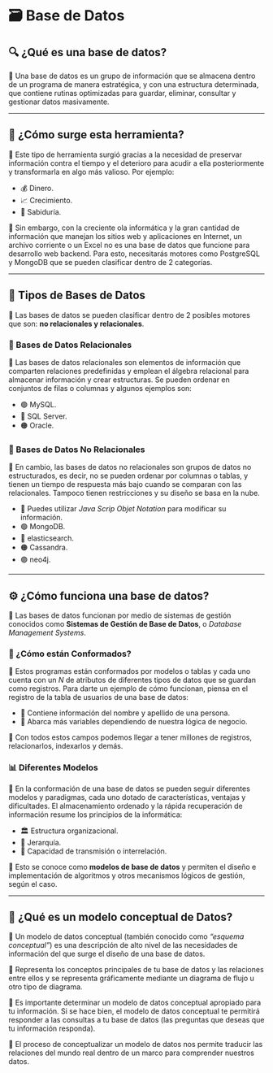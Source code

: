 # 🗃️ **Base de Datos**  

## 🔍 ¿Qué es una base de datos?  
📌 Una base de datos es un grupo de información que se almacena dentro de un programa de manera estratégica, y con una estructura determinada, que contiene rutinas optimizadas para guardar, eliminar, consultar y gestionar datos masivamente.  

---  

## 🚀 ¿Cómo surge esta herramienta?  
📌 Este tipo de herramienta surgió gracias a la necesidad de preservar información contra el tiempo y el deterioro para acudir a ella posteriormente y transformarla en algo más valioso. Por ejemplo:  
  - 💰 Dinero.  
  - 📈 Crecimiento.  
  - 🧠 Sabiduría.  

📌 Sin embargo, con la creciente ola informática y la gran cantidad de información que manejan los sitios web y aplicaciones en Internet, un archivo corriente o un Excel no es una base de datos que funcione para desarrollo web backend. Para esto, necesitarás motores como PostgreSQL y MongoDB que se pueden clasificar dentro de 2 categorías.  

---  

## 📂 Tipos de Bases de Datos  
📌 Las bases de datos se pueden clasificar dentro de 2 posibles motores que son: **no relacionales y relacionales**.  

### 🧩 Bases de Datos Relacionales  
📌 Las bases de datos relacionales son elementos de información que comparten relaciones predefinidas y emplean el álgebra relacional para almacenar información y crear estructuras. Se pueden ordenar en conjuntos de filas o columnas y algunos ejemplos son:  
  - 🟢 MySQL.  
  - 🔵 SQL Server.  
  - 🟠 Oracle.  

### 🧶 Bases de Datos No Relacionales  
📌 En cambio, las bases de datos no relacionales son grupos de datos no estructurados, es decir, no se pueden ordenar por columnas o tablas, y tienen un tiempo de respuesta más bajo cuando se comparan con las relacionales. Tampoco tienen restricciones y su diseño se basa en la nube.  
  - 📜 Puedes utilizar *Java Scrip Objet Notation* para modificar su información.  
  - 🟢 MongoDB.  
  - 🔵 elasticsearch.  
  - 🟠 Cassandra.  
  - 🟣 neo4j.  

---  

## ⚙️ ¿Cómo funciona una base de datos?  
📌 Las bases de datos funcionan por medio de sistemas de gestión conocidos como **Sistemas de Gestión de Base de Datos**, o *Database Management Systems*.  

### 🔧 ¿Cómo están Conformados?  
📌 Estos programas están conformados por modelos o tablas y cada uno cuenta con un *N* de atributos de diferentes tipos de datos que se guardan como registros. Para darte un ejemplo de cómo funcionan, piensa en el registro de la tabla de usuarios de una base de datos:  
  - 📝 Contiene información del nombre y apellido de una persona.  
  - 🔗 Abarca más variables dependiendo de nuestra lógica de negocio.  

📌 Con todos estos campos podemos llegar a tener millones de registros, relacionarlos, indexarlos y demás.  

### 📊 Diferentes Modelos  
📌 En la conformación de una base de datos se pueden seguir diferentes modelos y paradigmas, cada uno dotado de características, ventajas y dificultades. El almacenamiento ordenado y la rápida recuperación de información resume los principios de la informática:  
  - 🏛️ Estructura organizacional.  
  - 📜 Jerarquía.  
  - 🔄 Capacidad de transmisión o interrelación.  

📌 Esto se conoce como **modelos de base de datos** y permiten el diseño e implementación de algoritmos y otros mecanismos lógicos de gestión, según el caso.  

---  

## 🎨 ¿Qué es un modelo conceptual de Datos?  
📌 Un modelo de datos conceptual (también conocido como *“esquema conceptual”*) es una descripción de alto nivel de las necesidades de información del que surge el diseño de una base de datos.  

📌 Representa los conceptos principales de tu base de datos y las relaciones entre ellos y se representa gráficamente mediante un diagrama de flujo u otro tipo de diagrama.  

📌 Es importante determinar un modelo de datos conceptual apropiado para tu información. Si se hace bien, el modelo de datos conceptual te permitirá responder a las consultas a tu base de datos (las preguntas que deseas que tu información responda).  

📌 El proceso de conceptualizar un modelo de datos nos permite traducir las relaciones del mundo real dentro de un marco para comprender nuestros datos.  

